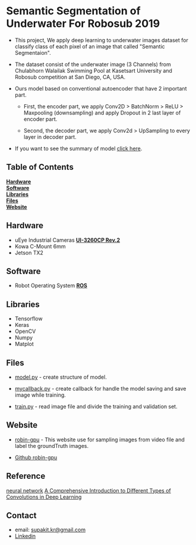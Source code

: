 # Semantic Segmentation of Underwater For Robosub 2019

  * This project, We apply deep learning to underwater images dataset for classify class of each pixel of an image that called "Semantic Segmentaion". 
  
  * The dataset consist of the underwater image (3 Channels) from Chulabhorn Walailak Swimming Pool at Kasetsart University and Robosub competition at San Diego, CA, USA. 
  
  * Ours model based on conventional autoencoder that have 2 important part. 
  
    - First, the encoder part, we apply Conv2D > BatchNorm > ReLU > Maxpooling (downsampling) and apply Dropout in 2 last layer of encoder part.
    
    - Second, the decoder part, we apply Conv2d > UpSampling to every layer in decoder part.
   
  * If you want to see the summary of model [click here](https://raw.githubusercontent.com/skconan/semantic_segmentation_of_underwater/master/Screenshot%20from%202019-07-18%2022-39-28.png).
   


## Table of Contents
**[Hardware](#hardware)**<br>
**[Software](#software)**<br>
**[Libraries](#libraries)**<br>
**[Files](#files)**<br>
**[Website](#website)**<br>

## Hardware

* uEye Industrial Cameras [**UI-3260CP Rev.2**](https://en.ids-imaging.com/store/ui-3260cp-rev-2.html)
* Kowa C-Mount 6mm
* Jetson TX2

## Software

* Robot Operating System [**ROS**](http://www.ros.org) 

## Libraries 

* Tensorflow
* Keras
* OpenCV
* Numpy
* Matplot

## Files 

* [model.py](https://github.com/skconan/semantic_segmentation_of_underwater/blob/master/source/model.py) - create structure of model.

* [mycallback.py](https://github.com/skconan/semantic_segmentation_of_underwater/blob/master/source/mycallback.py) - create callback for handle the model saving and save image while training.

* [train.py](https://github.com/skconan/semantic_segmentation_of_underwater/blob/master/source/train.py) - read image file and divide the training and validation set.

## Website

* [robin-gpu](https://robin-gpu.cpe.ku.ac.th:8000/) - This website use for sampling images from video file and label the groundTruth images.

* [Github robin-gpu](https://github.com/skconan/drawing_web_app)

## Reference

[neural network](https://medium.com/@sanparithmarukatat/สนุกกับ-neural-network-657fa293c4d1)
[A Comprehensive Introduction to Different Types of Convolutions in Deep Learning](https://towardsdatascience.com/a-comprehensive-introduction-to-different-types-of-convolutions-in-deep-learning-669281e58215)


## Contact

* email: supakit.kr@gmail.com
* [Linkedin](https://www.linkedin.com/in/skconan/)



